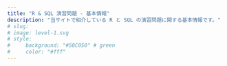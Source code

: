 ```yaml
---
title: "R & SQL 演習問題 - 基本情報"
description: "当サイトで紹介している R と SQL の演習問題に関する基本情報です。"
# slug: 
# image: level-1.svg
# style:
#     background: "#50C050" # green
#     color: "#fff"
---
```

